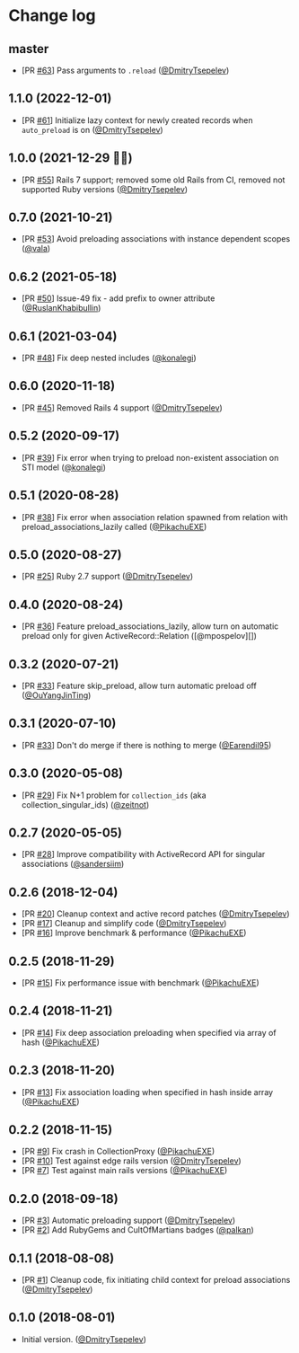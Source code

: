 # Change log

## master

- [PR [#63](https://github.com/DmitryTsepelev/ar_lazy_preload/pull/63)] Pass arguments to `.reload` ([@DmitryTsepelev][])

## 1.1.0 (2022-12-01)

- [PR [#61](https://github.com/DmitryTsepelev/ar_lazy_preload/pull/61)] Initialize lazy context for newly created records when `auto_preload` is on ([@DmitryTsepelev][])

## 1.0.0 (2021-12-29 🎄🎅)

- [PR [#55](https://github.com/DmitryTsepelev/ar_lazy_preload/pull/55)] Rails 7 support; removed some old Rails from CI, removed not supported Ruby versions ([@DmitryTsepelev][])

## 0.7.0 (2021-10-21)

- [PR [#53](https://github.com/DmitryTsepelev/ar_lazy_preload/pull/53)] Avoid preloading associations with instance dependent scopes  ([@vala][])

## 0.6.2 (2021-05-18)

- [PR [#50](https://github.com/DmitryTsepelev/ar_lazy_preload/pull/50)] Issue-49 fix - add prefix to owner attribute ([@RuslanKhabibullin][])

## 0.6.1 (2021-03-04)

- [PR [#48](https://github.com/DmitryTsepelev/ar_lazy_preload/pull/48)] Fix deep nested includes ([@konalegi][])

## 0.6.0 (2020-11-18)

- [PR [#45](https://github.com/DmitryTsepelev/ar_lazy_preload/pull/45)] Removed Rails 4 support ([@DmitryTsepelev][])

## 0.5.2 (2020-09-17)

- [PR [#39](https://github.com/DmitryTsepelev/ar_lazy_preload/pull/39)] Fix error when trying to preload non-existent association on STI model ([@konalegi][])

## 0.5.1 (2020-08-28)

- [PR [#38](https://github.com/DmitryTsepelev/ar_lazy_preload/pull/38)] Fix error when association relation spawned from relation with preload_associations_lazily called ([@PikachuEXE][])

## 0.5.0 (2020-08-27)

- [PR [#25](https://github.com/DmitryTsepelev/ar_lazy_preload/pull/25)] Ruby 2.7 support ([@DmitryTsepelev][])

## 0.4.0 (2020-08-24)

- [PR [#36](https://github.com/DmitryTsepelev/ar_lazy_preload/pull/36)] Feature preload_associations_lazily, allow turn on automatic preload only for given ActiveRecord::Relation ([@mpospelov][])

## 0.3.2 (2020-07-21)

- [PR [#33](https://github.com/DmitryTsepelev/ar_lazy_preload/pull/34)] Feature skip_preload, allow turn automatic preload off ([@OuYangJinTing][])

## 0.3.1 (2020-07-10)

- [PR [#33](https://github.com/DmitryTsepelev/ar_lazy_preload/pull/33)] Don't do merge if there is nothing to merge ([@Earendil95][])

## 0.3.0 (2020-05-08)

- [PR [#29](https://github.com/DmitryTsepelev/ar_lazy_preload/pull/29)] Fix N+1 problem for `collection_ids` (aka collection_singular_ids) ([@zeitnot][])

## 0.2.7 (2020-05-05)

- [PR [#28](https://github.com/DmitryTsepelev/ar_lazy_preload/pull/28)] Improve compatibility with ActiveRecord API for singular associations  ([@sandersiim][])

## 0.2.6 (2018-12-04)

- [PR [#20](https://github.com/DmitryTsepelev/ar_lazy_preload/pull/20)] Cleanup context and active record patches ([@DmitryTsepelev][])
- [PR [#17](https://github.com/DmitryTsepelev/ar_lazy_preload/pull/17)] Cleanup and simplify code ([@DmitryTsepelev][])
- [PR [#16](https://github.com/DmitryTsepelev/ar_lazy_preload/pull/16)] Improve benchmark & performance  ([@PikachuEXE][])

## 0.2.5 (2018-11-29)

- [PR [#15](https://github.com/DmitryTsepelev/ar_lazy_preload/pull/15)] Fix performance issue with benchmark ([@PikachuEXE][])

## 0.2.4 (2018-11-21)

- [PR [#14](https://github.com/DmitryTsepelev/ar_lazy_preload/pull/14)] Fix deep association preloading when specified via array of hash  ([@PikachuEXE][])

## 0.2.3 (2018-11-20)

- [PR [#13](https://github.com/DmitryTsepelev/ar_lazy_preload/pull/13)] Fix association loading when specified in hash inside array ([@PikachuEXE][])

## 0.2.2 (2018-11-15)

- [PR [#9](https://github.com/DmitryTsepelev/ar_lazy_preload/pull/9)] Fix crash in CollectionProxy ([@PikachuEXE][])
- [PR [#10](https://github.com/DmitryTsepelev/ar_lazy_preload/pull/10)] Test against edge rails version ([@DmitryTsepelev][])
- [PR [#7](https://github.com/DmitryTsepelev/ar_lazy_preload/pull/7)] Test against main rails versions ([@PikachuEXE][])

## 0.2.0 (2018-09-18)

- [PR [#3](https://github.com/DmitryTsepelev/ar_lazy_preload/pull/3)] Automatic preloading support ([@DmitryTsepelev][])
- [PR [#2](https://github.com/DmitryTsepelev/ar_lazy_preload/pull/2)] Add RubyGems and CultOfMartians badges ([@palkan][])

## 0.1.1 (2018-08-08)

- [PR [#1](https://github.com/DmitryTsepelev/ar_lazy_preload/pull/1)] Cleanup code, fix initiating child context for preload associations ([@DmitryTsepelev][])

## 0.1.0 (2018-08-01)

- Initial version. ([@DmitryTsepelev][])

[@DmitryTsepelev]: https://github.com/DmitryTsepelev
[@palkan]: https://github.com/palkan
[@PikachuEXE]: https://github.com/PikachuEXE
[@sandersiim]: https://github.com/sandersiim
[@zeitnot]: https://github.com/zeitnot
[@Earendil95]: https://github.com/Earendil95
[@OuYangJinTing]: https://github.com/OuYangJinTing
[@konalegi]: https://github.com/konalegi
[@RuslanKhabibullin]: https://github.com/RuslanKhabibullin
[@vala]: https://github.com/vala
